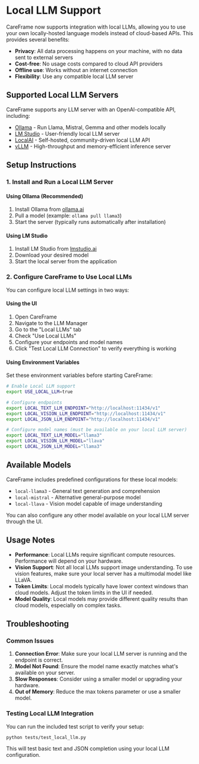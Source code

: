 # Local LLM Support

CareFrame now supports integration with local LLMs, allowing you to use your own locally-hosted language models instead of cloud-based APIs. This provides several benefits:

- **Privacy**: All data processing happens on your machine, with no data sent to external servers
- **Cost-free**: No usage costs compared to cloud API providers
- **Offline use**: Works without an internet connection
- **Flexibility**: Use any compatible local LLM server

## Supported Local LLM Servers

CareFrame supports any LLM server with an OpenAI-compatible API, including:

- [Ollama](https://ollama.ai/) - Run Llama, Mistral, Gemma and other models locally
- [LM Studio](https://lmstudio.ai/) - User-friendly local LLM server
- [LocalAI](https://localai.io/) - Self-hosted, community-driven local LLM API
- [vLLM](https://github.com/vllm-project/vllm) - High-throughput and memory-efficient inference server

## Setup Instructions

### 1. Install and Run a Local LLM Server

#### Using Ollama (Recommended)

1. Install Ollama from [ollama.ai](https://ollama.ai/)
2. Pull a model (example: `ollama pull llama3`)
3. Start the server (typically runs automatically after installation)

#### Using LM Studio

1. Install LM Studio from [lmstudio.ai](https://lmstudio.ai/)
2. Download your desired model
3. Start the local server from the application

### 2. Configure CareFrame to Use Local LLMs

You can configure local LLM settings in two ways:

#### Using the UI

1. Open CareFrame
2. Navigate to the LLM Manager
3. Go to the "Local LLMs" tab
4. Check "Use Local LLMs"
5. Configure your endpoints and model names
6. Click "Test Local LLM Connection" to verify everything is working

#### Using Environment Variables

Set these environment variables before starting CareFrame:

```bash
# Enable Local LLM support
export USE_LOCAL_LLM=true

# Configure endpoints
export LOCAL_TEXT_LLM_ENDPOINT="http://localhost:11434/v1"
export LOCAL_VISION_LLM_ENDPOINT="http://localhost:11434/v1"
export LOCAL_JSON_LLM_ENDPOINT="http://localhost:11434/v1"

# Configure model names (must be available on your local LLM server)
export LOCAL_TEXT_LLM_MODEL="llama3"
export LOCAL_VISION_LLM_MODEL="llava"
export LOCAL_JSON_LLM_MODEL="llama3"
```

## Available Models

CareFrame includes predefined configurations for these local models:

- `local-llama3` - General text generation and comprehension
- `local-mistral` - Alternative general-purpose model
- `local-llava` - Vision model capable of image understanding

You can also configure any other model available on your local LLM server through the UI.

## Usage Notes

- **Performance**: Local LLMs require significant compute resources. Performance will depend on your hardware.
- **Vision Support**: Not all local LLMs support image understanding. To use vision features, make sure your local server has a multimodal model like LLaVA.
- **Token Limits**: Local models typically have lower context windows than cloud models. Adjust the token limits in the UI if needed.
- **Model Quality**: Local models may provide different quality results than cloud models, especially on complex tasks.

## Troubleshooting

### Common Issues

1. **Connection Error**: Make sure your local LLM server is running and the endpoint is correct.
2. **Model Not Found**: Ensure the model name exactly matches what's available on your server.
3. **Slow Responses**: Consider using a smaller model or upgrading your hardware.
4. **Out of Memory**: Reduce the max tokens parameter or use a smaller model.

### Testing Local LLM Integration

You can run the included test script to verify your setup:

```bash
python tests/test_local_llm.py
```

This will test basic text and JSON completion using your local LLM configuration. 